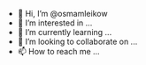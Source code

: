 - 👋 Hi, I’m @osmamleikow
- 👀 I’m interested in ...
- 🌱 I’m currently learning ...
- 💞️ I’m looking to collaborate on ...
- 📫 How to reach me ...

<!---
osmamleikow/osmamleikow is a ✨ special ✨ repository because its `README.md` (this file) appears on your GitHub profile.
You can click the Preview link to take a look at your changes.
--->
